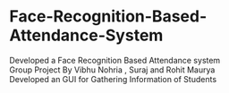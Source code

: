 # Face-Recognition-Based-Attendance-System
Developed a Face Recognition Based Attendance system </br>
Group Project By Vibhu Nohria , Suraj and Rohit Maurya </br>
Developed an GUI for Gathering Information of Students </br>
